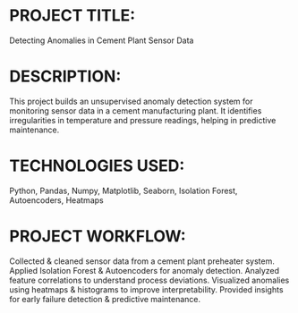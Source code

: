 # PROJECT TITLE:
Detecting Anomalies in Cement Plant Sensor Data

# DESCRIPTION:
This project builds an unsupervised anomaly detection system for monitoring sensor data in a cement manufacturing plant. It identifies irregularities in temperature and pressure readings, helping in predictive maintenance.

# TECHNOLOGIES USED:
Python, Pandas, Numpy, Matplotlib, Seaborn, Isolation Forest, Autoencoders, Heatmaps

# PROJECT WORKFLOW:
Collected & cleaned sensor data from a cement plant preheater system.
Applied Isolation Forest & Autoencoders for anomaly detection.
Analyzed feature correlations to understand process deviations.
Visualized anomalies using heatmaps & histograms to improve interpretability.
Provided insights for early failure detection & predictive maintenance.
